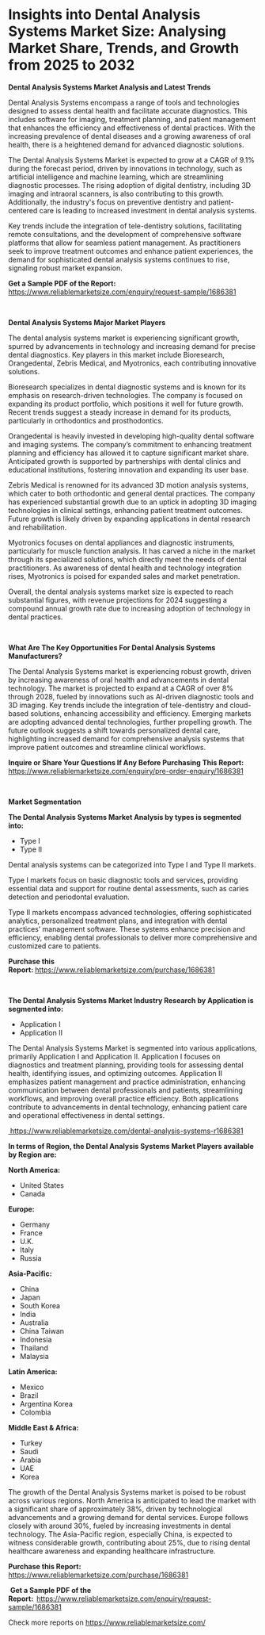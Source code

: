 <p><h1>Insights into Dental Analysis Systems Market Size: Analysing Market Share, Trends, and Growth from 2025 to 2032</h1></p><p><strong>Dental Analysis Systems Market Analysis and Latest Trends</strong></p>
<p><p>Dental Analysis Systems encompass a range of tools and technologies designed to assess dental health and facilitate accurate diagnostics. This includes software for imaging, treatment planning, and patient management that enhances the efficiency and effectiveness of dental practices. With the increasing prevalence of dental diseases and a growing awareness of oral health, there is a heightened demand for advanced diagnostic solutions.</p><p>The Dental Analysis Systems Market is expected to grow at a CAGR of 9.1% during the forecast period, driven by innovations in technology, such as artificial intelligence and machine learning, which are streamlining diagnostic processes. The rising adoption of digital dentistry, including 3D imaging and intraoral scanners, is also contributing to this growth. Additionally, the industry's focus on preventive dentistry and patient-centered care is leading to increased investment in dental analysis systems. </p><p>Key trends include the integration of tele-dentistry solutions, facilitating remote consultations, and the development of comprehensive software platforms that allow for seamless patient management. As practitioners seek to improve treatment outcomes and enhance patient experiences, the demand for sophisticated dental analysis systems continues to rise, signaling robust market expansion.</p></p>
<p><strong>Get a Sample PDF of the Report:&nbsp;</strong> <a href="https://www.reliablemarketsize.com/enquiry/request-sample/1686381?utm_campaign=2723&utm_medium=2&utm_source=Github&utm_content=ia&utm_term=26032025&utm_id=dental-analysis-systems">https://www.reliablemarketsize.com/enquiry/request-sample/1686381</a></p>
<p>&nbsp;</p>
<p><strong>Dental Analysis Systems Major Market Players</strong></p>
<p><p>The dental analysis systems market is experiencing significant growth, spurred by advancements in technology and increasing demand for precise dental diagnostics. Key players in this market include Bioresearch, Orangedental, Zebris Medical, and Myotronics, each contributing innovative solutions.</p><p>Bioresearch specializes in dental diagnostic systems and is known for its emphasis on research-driven technologies. The company is focused on expanding its product portfolio, which positions it well for future growth. Recent trends suggest a steady increase in demand for its products, particularly in orthodontics and prosthodontics.</p><p>Orangedental is heavily invested in developing high-quality dental software and imaging systems. The company’s commitment to enhancing treatment planning and efficiency has allowed it to capture significant market share. Anticipated growth is supported by partnerships with dental clinics and educational institutions, fostering innovation and expanding its user base.</p><p>Zebris Medical is renowned for its advanced 3D motion analysis systems, which cater to both orthodontic and general dental practices. The company has experienced substantial growth due to an uptick in adopting 3D imaging technologies in clinical settings, enhancing patient treatment outcomes. Future growth is likely driven by expanding applications in dental research and rehabilitation.</p><p>Myotronics focuses on dental appliances and diagnostic instruments, particularly for muscle function analysis. It has carved a niche in the market through its specialized solutions, which directly meet the needs of dental practitioners. As awareness of dental health and technology integration rises, Myotronics is poised for expanded sales and market penetration.</p><p>Overall, the dental analysis systems market size is expected to reach substantial figures, with revenue projections for 2024 suggesting a compound annual growth rate due to increasing adoption of technology in dental practices.</p></p>
<p>&nbsp;</p>
<p><strong>What Are The Key Opportunities For Dental Analysis Systems Manufacturers?</strong></p>
<p><p>The Dental Analysis Systems market is experiencing robust growth, driven by increasing awareness of oral health and advancements in dental technology. The market is projected to expand at a CAGR of over 8% through 2028, fueled by innovations such as AI-driven diagnostic tools and 3D imaging. Key trends include the integration of tele-dentistry and cloud-based solutions, enhancing accessibility and efficiency. Emerging markets are adopting advanced dental technologies, further propelling growth. The future outlook suggests a shift towards personalized dental care, highlighting increased demand for comprehensive analysis systems that improve patient outcomes and streamline clinical workflows.</p></p>
<p><strong>Inquire or Share Your Questions If Any Before Purchasing This Report:</strong> <a href="https://www.reliablemarketsize.com/enquiry/pre-order-enquiry/1686381?utm_campaign=2723&utm_medium=2&utm_source=Github&utm_content=ia&utm_term=26032025&utm_id=dental-analysis-systems">https://www.reliablemarketsize.com/enquiry/pre-order-enquiry/1686381</a></p>
<p>&nbsp;</p>
<p><strong>Market Segmentation</strong></p>
<p><strong>The Dental Analysis Systems Market Analysis by types is segmented into:</strong></p>
<p><ul><li>Type I</li><li>Type II</li></ul></p>
<p><p>Dental analysis systems can be categorized into Type I and Type II markets. </p><p>Type I markets focus on basic diagnostic tools and services, providing essential data and support for routine dental assessments, such as caries detection and periodontal evaluation. </p><p>Type II markets encompass advanced technologies, offering sophisticated analytics, personalized treatment plans, and integration with dental practices’ management software. These systems enhance precision and efficiency, enabling dental professionals to deliver more comprehensive and customized care to patients.</p></p>
<p><strong>Purchase this Report:&nbsp;</strong><a href="https://www.reliablemarketsize.com/purchase/1686381?utm_campaign=2723&utm_medium=2&utm_source=Github&utm_content=ia&utm_term=26032025&utm_id=dental-analysis-systems">https://www.reliablemarketsize.com/purchase/1686381</a></p>
<p>&nbsp;</p>
<p><strong>The Dental Analysis Systems Market Industry Research by Application is segmented into:</strong></p>
<p><ul><li>Application I</li><li>Application II</li></ul></p>
<p><p>The Dental Analysis Systems Market is segmented into various applications, primarily Application I and Application II. Application I focuses on diagnostics and treatment planning, providing tools for assessing dental health, identifying issues, and optimizing outcomes. Application II emphasizes patient management and practice administration, enhancing communication between dental professionals and patients, streamlining workflows, and improving overall practice efficiency. Both applications contribute to advancements in dental technology, enhancing patient care and operational effectiveness in dental settings.</p></p>
<p><a href="https://www.reliablemarketsize.com/dental-analysis-systems-r1686381?utm_campaign=2723&utm_medium=2&utm_source=Github&utm_content=ia&utm_term=26032025&utm_id=dental-analysis-systems">&nbsp;https://www.reliablemarketsize.com/dental-analysis-systems-r1686381</a></p>
<p><strong>In terms of Region, the Dental Analysis Systems Market Players available by Region are:</strong></p>
<p>
    <p> <strong> North America: </strong>
        <ul>
            <li>United States</li>
            <li>Canada</li>
        </ul>
        </p> 
    <p> <strong> Europe: </strong>
        <ul>
            <li>Germany</li>
            <li>France</li>
            <li>U.K.</li>
            <li>Italy</li>
            <li>Russia</li>
        </ul>
        </p> 
    <p> <strong> Asia-Pacific: </strong>
        <ul>
            <li>China</li>
            <li>Japan</li>
            <li>South Korea</li>
            <li>India</li>
            <li>Australia</li>
            <li>China Taiwan</li>
            <li>Indonesia</li>
            <li>Thailand</li>
            <li>Malaysia</li>
        </ul>
        </p> 
    <p> <strong> Latin America: </strong>
        <ul>
            <li>Mexico</li>
            <li>Brazil</li>
            <li>Argentina Korea</li>
            <li>Colombia</li>
        </ul>
        </p> 
    <p> <strong> Middle East & Africa: </strong>
        <ul>
            <li>Turkey</li>
            <li>Saudi</li>
            <li>Arabia</li>
            <li>UAE</li>
            <li>Korea</li>
        </ul>
    </p>
    </p>
<p><p>The growth of the Dental Analysis Systems market is poised to be robust across various regions. North America is anticipated to lead the market with a significant share of approximately 38%, driven by technological advancements and a growing demand for dental services. Europe follows closely with around 30%, fueled by increasing investments in dental technology. The Asia-Pacific region, especially China, is expected to witness considerable growth, contributing about 25%, due to rising dental healthcare awareness and expanding healthcare infrastructure.</p></p>
<p><strong>Purchase this Report: </strong><a href="https://www.reliablemarketsize.com/purchase/1686381?utm_campaign=2723&utm_medium=2&utm_source=Github&utm_content=ia&utm_term=26032025&utm_id=dental-analysis-systems">https://www.reliablemarketsize.com/purchase/1686381</a></p>
<p>&nbsp;<strong>Get a Sample PDF of the Report:&nbsp;&nbsp;</strong><a href="https://www.reliablemarketsize.com/enquiry/request-sample/1686381?utm_campaign=2723&utm_medium=2&utm_source=Github&utm_content=ia&utm_term=26032025&utm_id=dental-analysis-systems">https://www.reliablemarketsize.com/enquiry/request-sample/1686381</a></p>
<p><strong></strong></p>
<p>Check more reports on <a href="https://www.reliablemarketsize.com/?utm_campaign=2723&utm_medium=2&utm_source=Github&utm_content=ia&utm_term=26032025&utm_id=dental-analysis-systems">https://www.reliablemarketsize.com/</a></p>